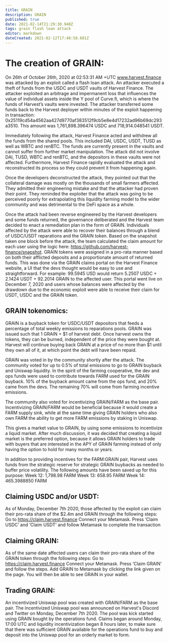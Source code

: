 ```yaml
---
title: GRAIN
description: GRAIN
published: true
date: 2021-02-14T21:29:30.940Z
tags: grain flash loan attack
editor: markdown
dateCreated: 2021-02-12T17:48:58.601Z
---
```


# The creation of GRAIN:
On 26th of October 26th, 2020 at 02:53:31 AM +UTC www.harvest.finance was attacked by an exploit called a flash loan attack. An attacker executed a theft of funds from the USDC and USDT vaults of Harvest Finance. The attacker exploited an arbitrage and impermanent loss that influences the value of individual assets inside the Y pool of Curve.fi, which is where the funds of Harvest’s vaults were invested. The attacker transferred some funds back to the Harvest deployer within minutes of the exploit happening in transaction: 0x25119cd54a4562aa427d9770af383512f9cb5e8e4d17232ad96b69dc293a3510. This amount was 1,761,898.396474 USDC and 718,914.048541 USDT.

Immediately following the attack, Harvest Finance acted and withdrew all the funds from the shared pools. This included DAI, USDC, USDT, TUSD as well as WBTC and renBTC. The funds are currently present in the vaults and cannot suffer from further market manipulation. The attack did not involve DAI, TUSD, WBTC and renBTC, and the depositors in these vaults were not affected. Furthermore, Harvest Finance rapidly evaluated the attack and reconstructed its process so they could prevent it from happening again. 

Once the developers deconstructed the attack, they pointed out that the collateral damage was mostly on the thousands of small farmers affected. They admitted their engineering mistake and that the attacker had proven their point. They reminded the exploiter that the attack was going to be perceived poorly for extrapolating this liquidity farming model to the wider community and was detrimental to the DeFi space as a whole. 

Once the attack had been reverse engineered by the Harvest developers and some funds returned, the governance deliberated and the Harvest team decided to enact a remediation plan in the form of GRAIN. Individuals affected by the attack were able to recover their balances through a blend of USDC/USDT reparations and the GRAIN token. Based on the snapshot taken one block before the attack, the team calculated the claim amount for each user using the logic here: https://github.com/harvest-finance/snapshot. GRAIN tokens were assigned in a pro-rata manner based on both their afflicted deposits and a proportionate amount of returned funds. This was done via the GRAIN claims portal on the Harvest Finance website, a UI that the devs thought would be easy to use and straightforward. For example: 99.5945 USD would return 5.2507 USDC + 2.1424 USDT + 92.2014 GRAIN to the affected user. This portal went live on December 7, 2020 and users whose balances were affected by the drawdown due to the economic exploit were able to receive their claim for USDT, USDC and the GRAIN token.

## GRAIN tokenomics:
GRAIN is a buyback token for USDC/USDT depositors that feeds a percentage of total weekly emissions to reparations pools. GRAIN was issued such that 1 GRAIN = $1 of harvest debt. Once harvest owns the tokens, they can be burned, independent of the price they were bought at. Harvest will continue buying back GRAIN at a price of no more than $1 until they own all of it, at which point the debt will have been repaid.

GRAIN was voted in by the community shortly after the attack. The community voted for up to 0.5% of total emissions to go to GRAIN buyback and Uniswap liquidity. In the spirit of the farming cooperative, the dev and ops funds were used to contribute towards FARM used for the GRAIN buyback. 10% of the buyback amount came from the ops fund, and 20% came from the devs. The remaining 70% will come from farming incentive emissions.

The community also voted for incentivizing GRAIN/FARM as the base pair. Incentivizing GRAIN/FARM would be beneficial because it would create a FARM supply sink, while at the same time giving GRAIN holders who also own FARM the ability to get more FARM emissions by staking in Uniswap.

This gives a market value to GRAIN, by using some emissions to incentivize a liquid market. After much discussion, it was decided that creating a liquid market is the preferred option, because it allows GRAIN holders to trade with buyers that are interested in the APY of GRAIN farming instead of only having the option to hold for many months or years.

In addition to providing incentives for the FARM:GRAIN pair, Harvest uses funds from the strategic reserve for strategic GRAIN buybacks as needed to buffer price volatility. The following amounts have been saved up for this purpose:
Week 12: 1,798.98 FARM
Week 13: 658.95 FARM
Week 14: 465.3988850 FARM

## Claiming USDC and/or USDT:
As of Monday, December 7th 2020, those affected by the exploit can claim their pro-rata share of the $2.4m and GRAIN through the following steps:
Go to https://claim.harvest.finance
Connect your Metamask.
Press ‘Claim USDC’ and ‘Claim USDT’ and follow Metamask to complete the transaction

## Claiming GRAIN:
As of the same date affected users can claim their pro-rata share of the GRAIN token through the following steps:
Go to https://claim.harvest.finance
Connect your Metamask.
Press ‘Claim GRAIN’ and follow the steps.
Add GRAIN to Metamask by clicking the link given on the page. You will then be able to see GRAIN in your wallet.

## Trading GRAIN:
An incentivized Uniswap pool was created with GRAIN/FARM as the base pair. The incentivized Uniswap pool was announced on Harvest's Discord and Twitter on Monday, December 7th 2020. The pool was kick started using GRAIN bought by the operations fund. Claims began around Monday, 17:00 UTC and liquidity incentivization began 8 hours later, to make sure that there was sufficient GRAIN available for the operations fund to buy and deposit into the Uniswap pool for an orderly market to form.








